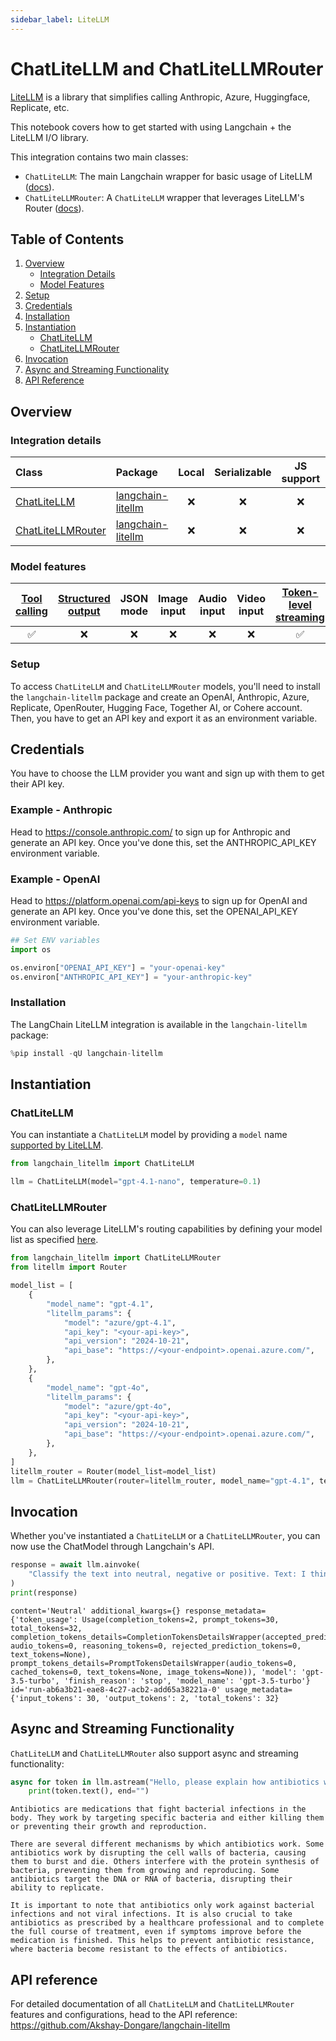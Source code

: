 ```yaml
---
sidebar_label: LiteLLM
---
```


# ChatLiteLLM and ChatLiteLLMRouter

[LiteLLM](https://github.com/BerriAI/litellm) is a library that simplifies calling Anthropic, Azure, Huggingface, Replicate, etc.

This notebook covers how to get started with using Langchain + the LiteLLM I/O library.

This integration contains two main classes:

- ```ChatLiteLLM```: The main Langchain wrapper for basic usage of LiteLLM ([docs](https://docs.litellm.ai/docs/)).
- ```ChatLiteLLMRouter```: A ```ChatLiteLLM``` wrapper that leverages LiteLLM's Router ([docs](https://docs.litellm.ai/docs/routing)).

## Table of Contents
1. [Overview](#overview)
   - [Integration Details](#integration-details)
   - [Model Features](#model-features)
2. [Setup](#setup)
3. [Credentials](#credentials)
4. [Installation](#installation)
5. [Instantiation](#instantiation)
   - [ChatLiteLLM](#chatlitellm)
   - [ChatLiteLLMRouter](#chatlitellmrouter)
6. [Invocation](#invocation)
7. [Async and Streaming Functionality](#async-and-streaming-functionality)
8. [API Reference](#api-reference)

## Overview
### Integration details

| Class | Package | Local | Serializable | JS support| Package downloads | Package latest |
| :---  | :--- | :---: | :---: |  :---: | :---: | :---: |
| [ChatLiteLLM](https://python.langchain.com/docs/integrations/chat/litellm/#chatlitellm) | [langchain-litellm](https://pypi.org/project/langchain-litellm/)| ❌ | ❌ | ❌ | ![PyPI - Downloads](https://img.shields.io/pypi/dm/langchain-litellm?style=flat-square&label=%20) | ![PyPI - Version](https://img.shields.io/pypi/v/langchain-litellm?style=flat-square&label=%20) |
| [ChatLiteLLMRouter](https://python.langchain.com/docs/integrations/chat/litellm/#chatlitellmrouter) | [langchain-litellm](https://pypi.org/project/langchain-litellm/)| ❌ | ❌ | ❌ | ![PyPI - Downloads](https://img.shields.io/pypi/dm/langchain-litellm?style=flat-square&label=%20) | ![PyPI - Version](https://img.shields.io/pypi/v/langchain-litellm?style=flat-square&label=%20) |

### Model features
| [Tool calling](https://python.langchain.com/docs/how_to/tool_calling/) | [Structured output](https://python.langchain.com/docs/how_to/structured_output/) | JSON mode | Image input | Audio input | Video input | [Token-level streaming](https://python.langchain.com/docs/integrations/chat/litellm/#chatlitellm-also-supports-async-and-streaming-functionality) | [Native async](https://python.langchain.com/docs/integrations/chat/litellm/#chatlitellm-also-supports-async-and-streaming-functionality) | [Token usage](https://python.langchain.com/docs/how_to/chat_token_usage_tracking/) | [Logprobs](https://python.langchain.com/docs/how_to/logprobs/) |
| :---: | :---: | :---: | :---: |  :---: | :---: | :---: | :---: | :---: | :---: |
| ✅ | ❌ | ❌ | ❌ | ❌ | ❌ | ✅ | ✅ | ✅ | ❌ |

### Setup
To access ```ChatLiteLLM``` and ```ChatLiteLLMRouter``` models, you'll need to install the `langchain-litellm` package and create an OpenAI, Anthropic, Azure, Replicate, OpenRouter, Hugging Face, Together AI, or Cohere account. Then, you have to get an API key and export it as an environment variable.

## Credentials

You have to choose the LLM provider you want and sign up with them to get their API key.

### Example - Anthropic
Head to https://console.anthropic.com/ to sign up for Anthropic and generate an API key. Once you've done this, set the ANTHROPIC_API_KEY environment variable.


### Example - OpenAI
Head to https://platform.openai.com/api-keys to sign up for OpenAI and generate an API key. Once you've done this, set the OPENAI_API_KEY environment variable.


```python
## Set ENV variables
import os

os.environ["OPENAI_API_KEY"] = "your-openai-key"
os.environ["ANTHROPIC_API_KEY"] = "your-anthropic-key"
```

### Installation

The LangChain LiteLLM integration is available in the `langchain-litellm` package:


```python
%pip install -qU langchain-litellm
```

## Instantiation

### ChatLiteLLM
You can instantiate a ```ChatLiteLLM``` model by providing a ```model``` name [supported by LiteLLM](https://docs.litellm.ai/docs/providers).


```python
from langchain_litellm import ChatLiteLLM

llm = ChatLiteLLM(model="gpt-4.1-nano", temperature=0.1)
```

### ChatLiteLLMRouter
You can also leverage LiteLLM's routing capabilities by defining your model list as specified [here](https://docs.litellm.ai/docs/routing).


```python
from langchain_litellm import ChatLiteLLMRouter
from litellm import Router

model_list = [
    {
        "model_name": "gpt-4.1",
        "litellm_params": {
            "model": "azure/gpt-4.1",
            "api_key": "<your-api-key>",
            "api_version": "2024-10-21",
            "api_base": "https://<your-endpoint>.openai.azure.com/",
        },
    },
    {
        "model_name": "gpt-4o",
        "litellm_params": {
            "model": "azure/gpt-4o",
            "api_key": "<your-api-key>",
            "api_version": "2024-10-21",
            "api_base": "https://<your-endpoint>.openai.azure.com/",
        },
    },
]
litellm_router = Router(model_list=model_list)
llm = ChatLiteLLMRouter(router=litellm_router, model_name="gpt-4.1", temperature=0.1)
```

## Invocation
Whether you've instantiated a `ChatLiteLLM` or a `ChatLiteLLMRouter`, you can now use the ChatModel through Langchain's API.


```python
response = await llm.ainvoke(
    "Classify the text into neutral, negative or positive. Text: I think the food was okay. Sentiment:"
)
print(response)
```
```output
content='Neutral' additional_kwargs={} response_metadata={'token_usage': Usage(completion_tokens=2, prompt_tokens=30, total_tokens=32, completion_tokens_details=CompletionTokensDetailsWrapper(accepted_prediction_tokens=0, audio_tokens=0, reasoning_tokens=0, rejected_prediction_tokens=0, text_tokens=None), prompt_tokens_details=PromptTokensDetailsWrapper(audio_tokens=0, cached_tokens=0, text_tokens=None, image_tokens=None)), 'model': 'gpt-3.5-turbo', 'finish_reason': 'stop', 'model_name': 'gpt-3.5-turbo'} id='run-ab6a3b21-eae8-4c27-acb2-add65a38221a-0' usage_metadata={'input_tokens': 30, 'output_tokens': 2, 'total_tokens': 32}
```
## Async and Streaming Functionality
`ChatLiteLLM` and `ChatLiteLLMRouter` also support async and streaming functionality:


```python
async for token in llm.astream("Hello, please explain how antibiotics work"):
    print(token.text(), end="")
```
```output
Antibiotics are medications that fight bacterial infections in the body. They work by targeting specific bacteria and either killing them or preventing their growth and reproduction.

There are several different mechanisms by which antibiotics work. Some antibiotics work by disrupting the cell walls of bacteria, causing them to burst and die. Others interfere with the protein synthesis of bacteria, preventing them from growing and reproducing. Some antibiotics target the DNA or RNA of bacteria, disrupting their ability to replicate.

It is important to note that antibiotics only work against bacterial infections and not viral infections. It is also crucial to take antibiotics as prescribed by a healthcare professional and to complete the full course of treatment, even if symptoms improve before the medication is finished. This helps to prevent antibiotic resistance, where bacteria become resistant to the effects of antibiotics.
```
## API reference
For detailed documentation of all `ChatLiteLLM` and `ChatLiteLLMRouter` features and configurations, head to the API reference: https://github.com/Akshay-Dongare/langchain-litellm
